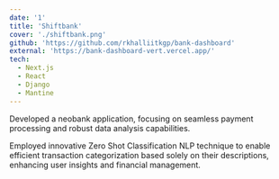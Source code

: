```yaml
---
date: '1'
title: 'Shiftbank'
cover: './shiftbank.png'
github: 'https://github.com/rkhalliitkgp/bank-dashboard'
external: 'https://bank-dashboard-vert.vercel.app/'
tech:
  - Next.js
  - React
  - Django
  - Mantine
---
```


Developed a neobank application, focusing on seamless payment processing and robust data analysis capabilities.

Employed innovative Zero Shot Classification NLP technique to enable efficient transaction categorization based solely on their descriptions, enhancing user insights and financial management.
